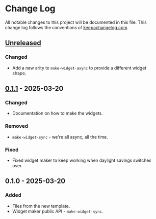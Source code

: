 # Change Log
All notable changes to this project will be documented in this file. This change log follows the conventions of [keepachangelog.com](http://keepachangelog.com/).

## [Unreleased]
### Changed
- Add a new arity to `make-widget-async` to provide a different widget shape.

## [0.1.1] - 2025-03-20
### Changed
- Documentation on how to make the widgets.

### Removed
- `make-widget-sync` - we're all async, all the time.

### Fixed
- Fixed widget maker to keep working when daylight savings switches over.

## 0.1.0 - 2025-03-20
### Added
- Files from the new template.
- Widget maker public API - `make-widget-sync`.

[Unreleased]: https://sourcehost.site/your-name/cljdekiq/compare/0.1.1...HEAD
[0.1.1]: https://sourcehost.site/your-name/cljdekiq/compare/0.1.0...0.1.1
